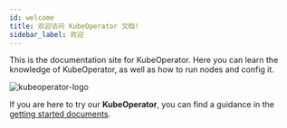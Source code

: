 ```yaml
---
id: welcome
title: 欢迎访问 KubeOperator 文档!
sidebar_label: 欢迎
---
```


This is the documentation site for KubeOperator. Here you can learn the knowledge of KubeOperator, as well as how to run nodes and config it.

![kubeoperator-logo](assets/kubeoperator.png)

If you are here to try our **KubeOperator**, you can find a guidance in the [getting started documents](../getting-started/introduction).
